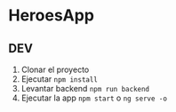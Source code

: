 # HeroesApp

## DEV

1. Clonar el proyecto
2. Ejecutar ``npm install``
3. Levantar backend ``npm run backend``
4. Ejecutar la app ``npm start`` o ``ng serve -o``
